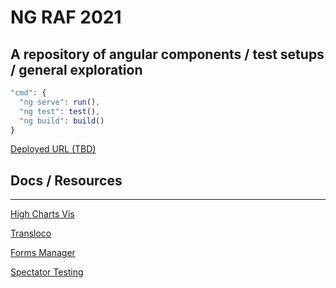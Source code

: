 # NG RAF 2021
## A repository of angular components / test setups / general exploration

```js
"cmd": {
  "ng serve": run(),
  "ng test": test(),
  "ng build": build()
}
```

[Deployed URL (TBD)](https://github.com/rafischer1/ng-raf-2021)

## Docs / Resources
------

[High Charts Vis](https://github.com/highcharts/highcharts-angular)

[Transloco](https://ngneat.github.io/transloco/)

[Forms Manager](https://github.com/ngneat/forms-manager)

[Spectator Testing](https://github.com/ngneat/spectator)
